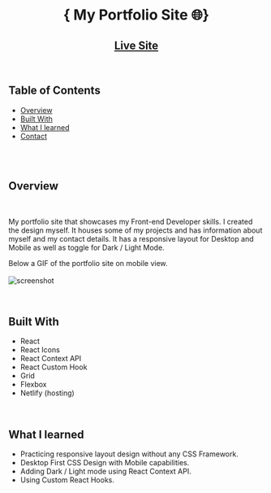 <h1 align="center">{ My Portfolio Site 🌐}</h1>

<div align="center">
  <h2>
    <a href="https://world-ranking-dashboard.netlify.app/">
      Live Site
    </a>
  </h1>
</div>

<!-- TABLE OF CONTENTS -->
<br>

## Table of Contents

- [Overview](#overview)
- [Built With](#built-with)
- [What I learned](#what-i-learned)
- [Contact](#contact)

<!-- OVERVIEW -->
<br>

<br>

## Overview

<br>

My portfolio site that showcases my Front-end Developer skills. I created the design myself. It houses some of my projects and has information about myself and my contact details. It has a responsive layout for Desktop and Mobile as well as toggle for Dark / Light Mode.

Below a GIF of the portfolio site on mobile view.
<br>
<br>
![screenshot](/src/img/portfolio-mobile.gif)

<br>

## Built With

- React
- React Icons
- React Context API
- React Custom Hook
- Grid
- Flexbox
- Netlify (hosting)

<br>

## What I learned

- Practicing responsive layout design without any CSS Framework.
- Desktop First CSS Design with Mobile capabilities.
- Adding Dark / Light mode using React Context API.
- Using Custom React Hooks.

<br>
